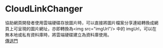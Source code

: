 # CloudLinkChanger
協助網頁開發者使用雲端硬碟存放圖片時，可以直接將圖片檔案分享連結轉換成網頁上可呈現的圖片網址，亦即轉換為&lt;img src="imgUrl"/> 中的 imgUrl，可以在無本地或私有資料庫時，將雲端硬碟建立為資料庫使用。<br/>
<a href="https://sc1314520.github.io/CloudLinkChanger/">傳送門</a>
